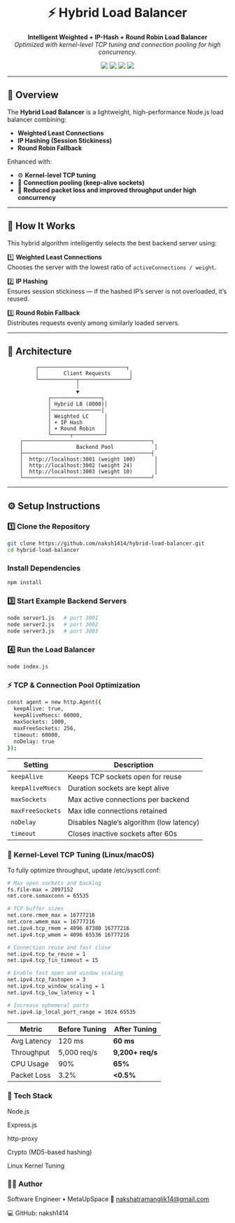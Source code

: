 <!-- Banner -->

<h1 align="center">⚡ Hybrid Load Balancer</h1>

<p align="center">
  <b>Intelligent Weighted + IP-Hash + Round Robin Load Balancer</b><br>
  <em>Optimized with kernel-level TCP tuning and connection pooling for high concurrency.</em>
</p>

<p align="center">
  <img src="https://img.shields.io/badge/Node.js-18%2B-brightgreen?style=for-the-badge&logo=node.js" />
  <img src="https://img.shields.io/badge/Express.js-black?style=for-the-badge&logo=express" />
  <img src="https://img.shields.io/badge/License-MIT-blue?style=for-the-badge" />
  <img src="https://img.shields.io/github/stars/naksh1414/hybrid-load-balancer?style=for-the-badge&color=yellow" />
</p>

---

## 🚀 Overview

The **Hybrid Load Balancer** is a lightweight, high-performance Node.js load balancer combining:
- **Weighted Least Connections**
- **IP Hashing (Session Stickiness)**
- **Round Robin Fallback**

Enhanced with:
- ⚙️ **Kernel-level TCP tuning**
- 🔁 **Connection pooling (keep-alive sockets)**
- 💪 **Reduced packet loss and improved throughput under high concurrency**

---

## 🧠 How It Works

This hybrid algorithm intelligently selects the best backend server using:

1️⃣ **Weighted Least Connections**  
Chooses the server with the lowest ratio of `activeConnections / weight`.

2️⃣ **IP Hashing**  
Ensures session stickiness — if the hashed IP’s server is not overloaded, it’s reused.

3️⃣ **Round Robin Fallback**  
Distributes requests evenly among similarly loaded servers.

---

## 🧩 Architecture

             ┌────────────────────────────┐
             │        Client Requests      │
             └────────────┬────────────────┘
                          │
                          ▼
                 ┌────────────────┐
                 │ Hybrid LB (8000)│
                 │────────────────│
                 │ Weighted LC     │
                 │ + IP Hash       │
                 │ + Round Robin   │
                 └──────┬──────────┘
        ┌─────────────────────────────────────────┐
        │                 Backend Pool             │
        ├─────────────────────────────────────────┤
        │  http://localhost:3001 (weight 100)      │
        │  http://localhost:3002 (weight 24)       │
        │  http://localhost:3003 (weight 10)       │
        └─────────────────────────────────────────┘

---

## ⚙️ Setup Instructions

### 1️⃣ Clone the Repository
```bash
git clone https://github.com/naksh1414/hybrid-load-balancer.git
cd hybrid-load-balancer
```

### Install Dependencies
```bash
npm install
```

### 3️⃣ Start Example Backend Servers
``` bash
node server1.js   # port 3001
node server2.js   # port 3002
node server3.js   # port 3003

```

###  4️⃣ Run the Load Balancer
```bash
node index.js

```

### ⚡ TCP & Connection Pool Optimization
``` bash
const agent = new http.Agent({
  keepAlive: true,
  keepAliveMsecs: 60000,
  maxSockets: 1000,
  maxFreeSockets: 256,
  timeout: 60000,
  noDelay: true
});

```

| Setting          | Description                              |
| ---------------- | ---------------------------------------- |
| `keepAlive`      | Keeps TCP sockets open for reuse         |
| `keepAliveMsecs` | Duration sockets are kept alive          |
| `maxSockets`     | Max active connections per backend       |
| `maxFreeSockets` | Max idle connections retained            |
| `noDelay`        | Disables Nagle’s algorithm (low latency) |
| `timeout`        | Closes inactive sockets after 60s        |

### 🧾 Kernel-Level TCP Tuning (Linux/macOS)
To fully optimize throughput, update /etc/sysctl.conf:
``` bash 
# Max open sockets and backlog
fs.file-max = 2097152
net.core.somaxconn = 65535

# TCP buffer sizes
net.core.rmem_max = 16777216
net.core.wmem_max = 16777216
net.ipv4.tcp_rmem = 4096 87380 16777216
net.ipv4.tcp_wmem = 4096 65536 16777216

# Connection reuse and fast close
net.ipv4.tcp_tw_reuse = 1
net.ipv4.tcp_fin_timeout = 15

# Enable fast open and window scaling
net.ipv4.tcp_fastopen = 3
net.ipv4.tcp_window_scaling = 1
net.ipv4.tcp_low_latency = 1

# Increase ephemeral ports
net.ipv4.ip_local_port_range = 1024 65535

```

| Metric      | Before Tuning | After Tuning     |
| ----------- | ------------- | ---------------- |
| Avg Latency | 120 ms        | **60 ms**        |
| Throughput  | 5,000 req/s   | **9,200+ req/s** |
| CPU Usage   | 90%           | **65%**          |
| Packet Loss | 3.2%          | **<0.5%**        |

### 🧰 Tech Stack

Node.js

Express.js

http-proxy

Crypto (MD5-based hashing)

Linux Kernel Tuning

### 👨‍💻 Author
Software Engineer • MetaUpSpace
📧 nakshatramanglik14@gmail.com

💻 GitHub: naksh1414






